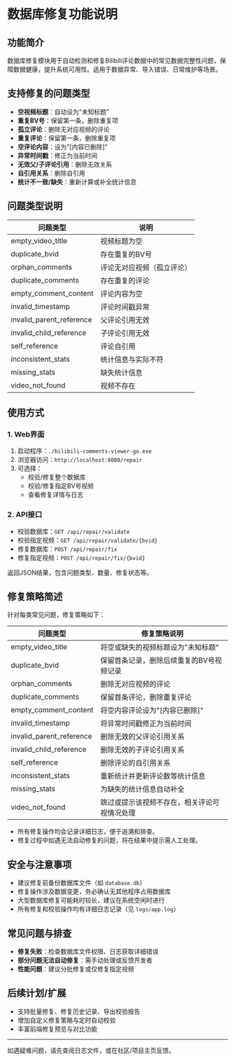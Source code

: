 # 数据库修复功能说明

## 功能简介

数据库修复模块用于自动检测和修复Bilibili评论数据中的常见数据完整性问题，保障数据健康，提升系统可用性。适用于数据异常、导入错误、日常维护等场景。

## 支持修复的问题类型

- **空视频标题**：自动设为"未知标题"
- **重复BV号**：保留第一条，删除重复项
- **孤立评论**：删除无对应视频的评论
- **重复评论**：保留第一条，删除重复项
- **空评论内容**：设为"[内容已删除]"
- **异常时间戳**：修正为当前时间
- **无效父/子评论引用**：删除无效关系
- **自引用关系**：删除自引用
- **统计不一致/缺失**：重新计算或补全统计信息

## 问题类型说明

| 问题类型                | 说明                         |
|-------------------------|------------------------------|
| empty_video_title       | 视频标题为空                 |
| duplicate_bvid          | 存在重复的BV号               |
| orphan_comments         | 评论无对应视频（孤立评论）   |
| duplicate_comments      | 存在重复的评论               |
| empty_comment_content   | 评论内容为空                 |
| invalid_timestamp       | 评论时间戳异常               |
| invalid_parent_reference| 父评论引用无效               |
| invalid_child_reference | 子评论引用无效               |
| self_reference          | 评论自引用                   |
| inconsistent_stats      | 统计信息与实际不符           |
| missing_stats           | 缺失统计信息                 |
| video_not_found         | 视频不存在                   |

## 使用方式

### 1. Web界面

1. 启动程序：`./bilibili-comments-viewer-go.exe`
2. 浏览器访问：`http://localhost:8080/repair`
3. 可选择：
   - 校验/修复整个数据库
   - 校验/修复指定BV号视频
   - 查看修复详情与日志

### 2. API接口

- 校验数据库：`GET /api/repair/validate`
- 校验指定视频：`GET /api/repair/validate/{bvid}`
- 修复数据库：`POST /api/repair/fix`
- 修复指定视频：`POST /api/repair/fix/{bvid}`

返回JSON结果，包含问题类型、数量、修复状态等。

## 修复策略简述

针对每类常见问题，修复策略如下：

| 问题类型                | 修复策略说明                                                   |
|-------------------------|----------------------------------------------------------------|
| empty_video_title       | 将空或缺失的视频标题设为"未知标题"                             |
| duplicate_bvid          | 保留首条记录，删除后续重复的BV号视频记录                       |
| orphan_comments         | 删除无对应视频的评论                                           |
| duplicate_comments      | 保留首条评论，删除重复评论                                     |
| empty_comment_content   | 将空内容评论设为"[内容已删除]"                                 |
| invalid_timestamp       | 将异常时间戳修正为当前时间                                     |
| invalid_parent_reference| 删除无效的父评论引用关系                                       |
| invalid_child_reference | 删除无效的子评论引用关系                                       |
| self_reference          | 删除评论的自引用关系                                           |
| inconsistent_stats      | 重新统计并更新评论数等统计信息                                 |
| missing_stats           | 为缺失的统计信息自动补全                                       |
| video_not_found         | 跳过或提示该视频不存在，相关评论可视情况处理                   |

- 所有修复操作均会记录详细日志，便于追溯和排查。
- 修复过程中如遇无法自动修复的问题，将在结果中提示需人工处理。

## 安全与注意事项

- 建议修复前备份数据库文件（如 `database.db`）
- 修复操作涉及数据变更，务必确认无其他程序占用数据库
- 大型数据库修复可能耗时较长，建议在系统空闲时进行
- 所有修复和校验操作均有详细日志记录（见 `logs/app.log`）

## 常见问题与排查

- **修复失败**：检查数据库文件权限、日志获取详细错误
- **部分问题无法自动修复**：需手动处理或反馈开发者
- **性能问题**：建议分批修复或仅修复指定视频

## 后续计划/扩展

- 支持批量修复、修复历史记录、导出校验报告
- 增加自定义修复策略与定时自动校验
- 丰富前端修复预览与对比功能

---

如遇疑难问题，请先查阅日志文件，或在社区/项目主页反馈。 